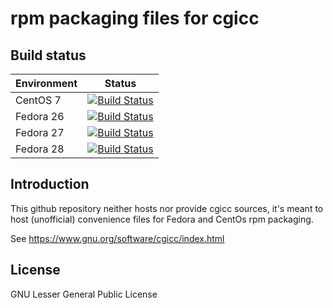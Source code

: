 # rpm packaging files for cgicc


## Build status


| Environment | Status |
| ----------- | ------ |
| CentOS 7    | [![Build Status](https://badges.herokuapp.com/travis/ARPA-SIMC/cgicc-rpm?branch=master&env=DOCKER_IMAGE=centos:7&label=centos7)](https://travis-ci.org/ARPA-SIMC/cgicc-rpm) |
| Fedora 26   | [![Build Status](https://badges.herokuapp.com/travis/ARPA-SIMC/cgicc-rpm?branch=master&env=DOCKER_IMAGE=fedora:26&label=fedora26)](https://travis-ci.org/ARPA-SIMC/cgicc-rpm) |
| Fedora 27   | [![Build Status](https://badges.herokuapp.com/travis/ARPA-SIMC/cgicc-rpm?branch=master&env=DOCKER_IMAGE=fedora:27&label=fedora27)](https://travis-ci.org/ARPA-SIMC/cgicc-rpm) |
| Fedora 28   | [![Build Status](https://badges.herokuapp.com/travis/ARPA-SIMC/cgicc-rpm?branch=master&env=DOCKER_IMAGE=fedora:27&label=fedora28)](https://travis-ci.org/ARPA-SIMC/cgicc-rpm) |


## Introduction

This github repository neither hosts nor provide cgicc sources, it's meant to
host (unofficial) convenience files for Fedora and CentOs rpm packaging.

See https://www.gnu.org/software/cgicc/index.html

## License

GNU Lesser General Public License
